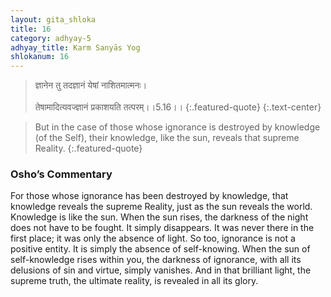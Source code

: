 ```yaml
---
layout: gita_shloka
title: 16
category: adhyay-5
adhyay_title: Karm Sanyās Yog
shlokanum: 16
---
```


> ज्ञानेन तु तदज्ञानं येषां नाशितमात्मनः।<br><br>तेषामादित्यवज्ज्ञानं प्रकाशयति तत्परम्।।5.16।।
{:.featured-quote}
{:.text-center}

> But in the case of those whose ignorance is destroyed by knowledge (of the Self), their knowledge, like the sun, reveals that supreme Reality.
{:.featured-quote}

### Osho’s Commentary
For those whose ignorance has been destroyed by knowledge, that knowledge reveals the supreme Reality, just as the sun reveals the world.
Knowledge is like the sun. When the sun rises, the darkness of the night does not have to be fought. It simply disappears. It was never there in the first place; it was only the absence of light.
So too, ignorance is not a positive entity. It is simply the absence of self-knowing. When the sun of self-knowledge rises within you, the darkness of ignorance, with all its delusions of sin and virtue, simply vanishes. And in that brilliant light, the supreme truth, the ultimate reality, is revealed in all its glory.
